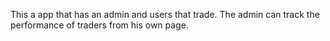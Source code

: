 This a app that has an admin and users that trade.
The admin can track the performance of traders from his own page.
